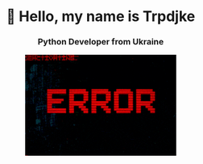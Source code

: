 <h1 align="center">👋 Hello, my name is Trpdjke</h1>

<h3 align="center">Python Developer from Ukraine</h3>
<p align="center">


<p align="center">
<img width="300" src="mmt-error-error.gif" alt="my projects"/>
</p>
